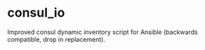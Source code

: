 # consul_io
Improved consul dynamic inventory script for Ansible (backwards compatible, drop in replacement).
